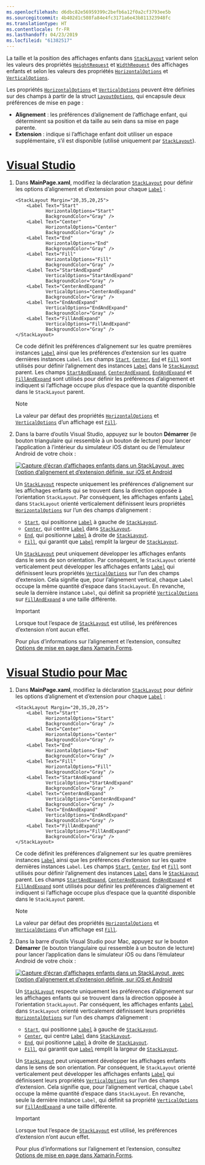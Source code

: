 ```yaml
---
ms.openlocfilehash: d6dbc82e56959399c2befb6a12f0a2cf3793ee5b
ms.sourcegitcommit: 4b402d1c508fa84e4fc3171a6e43b811323948fc
ms.translationtype: HT
ms.contentlocale: fr-FR
ms.lasthandoff: 04/23/2019
ms.locfileid: "61382517"
---
```

La taille et la position des affichages enfants dans [`StackLayout`](xref:Xamarin.Forms.StackLayout) varient selon les valeurs des propriétés [`HeightRequest`](xref:Xamarin.Forms.VisualElement.HeightRequest) et [`WidthRequest`](xref:Xamarin.Forms.VisualElement.WidthRequest) des affichages enfants et selon les valeurs des propriétés [`HorizontalOptions`](xref:Xamarin.Forms.View.HorizontalOptions) et [`VerticalOptions`](xref:Xamarin.Forms.View.VerticalOptions).

Les propriétés [`HorizontalOptions`](xref:Xamarin.Forms.View.HorizontalOptions) et [`VerticalOptions`](xref:Xamarin.Forms.View.VerticalOptions) peuvent être définies sur des champs à partir de la struct [`LayoutOptions`](xref:Xamarin.Forms.LayoutOptions), qui encapsule deux préférences de mise en page :

- **Alignement** : les préférences d’alignement de l’affichage enfant, qui déterminent sa position et da taille au sein dans sa mise en page parente.
- **Extension** : indique si l’affichage enfant doit utiliser un espace supplémentaire, s’il est disponible (utilisé uniquement par [`StackLayout`](xref:Xamarin.Forms.StackLayout)).

# <a name="visual-studiotabvswin"></a>[Visual Studio](#tab/vswin)

1. Dans **MainPage.xaml**, modifiez la déclaration [`StackLayout`](xref:Xamarin.Forms.StackLayout) pour définir les options d’alignement et d’extension pour chaque [`Label`](xref:Xamarin.Forms.Label) :

    ```xaml
    <StackLayout Margin="20,35,20,25">
        <Label Text="Start"
               HorizontalOptions="Start"
               BackgroundColor="Gray" />
        <Label Text="Center"
               HorizontalOptions="Center"
               BackgroundColor="Gray" />
        <Label Text="End"
               HorizontalOptions="End"
               BackgroundColor="Gray" />
        <Label Text="Fill"
               HorizontalOptions="Fill"
               BackgroundColor="Gray" />
        <Label Text="StartAndExpand"
               VerticalOptions="StartAndExpand"
               BackgroundColor="Gray" />
        <Label Text="CenterAndExpand"
               VerticalOptions="CenterAndExpand"
               BackgroundColor="Gray" />
        <Label Text="EndAndExpand"
               VerticalOptions="EndAndExpand"
               BackgroundColor="Gray" />
        <Label Text="FillAndExpand"
               VerticalOptions="FillAndExpand"
               BackgroundColor="Gray" />
    </StackLayout>
    ```

    Ce code définit les préférences d’alignement sur les quatre premières instances [`Label`](xref:Xamarin.Forms.Label) ainsi que les préférences d’extension sur les quatre dernières instances `Label`. Les champs [`Start`](xref:Xamarin.Forms.LayoutOptions.Start), [`Center`](xref:Xamarin.Forms.LayoutOptions.Center), [`End`](xref:Xamarin.Forms.LayoutOptions.End) et [`Fill`](xref:Xamarin.Forms.LayoutOptions.Fill) sont utilisés pour définir l’alignement des instances [`Label`](xref:Xamarin.Forms.Label) dans le [`StackLayout`](xref:Xamarin.Forms.StackLayout) parent. Les champs [`StartAndExpand`](xref:Xamarin.Forms.LayoutOptions.StartAndExpand), [`CenterAndExpand`](xref:Xamarin.Forms.LayoutOptions.CenterAndExpand), [`EndAndExpand`](xref:Xamarin.Forms.LayoutOptions.EndAndExpand) et [`FillAndExpand`](xref:Xamarin.Forms.LayoutOptions.FillAndExpand) sont utilisés pour définir les préférences d’alignement et indiquent si l’affichage occupe plus d’espace que la quantité disponible dans le `StackLayout` parent.

    > [!NOTE]
    > La valeur par défaut des propriétés [`HorizontalOptions`](xref:Xamarin.Forms.View.HorizontalOptions) et [`VerticalOptions`](xref:Xamarin.Forms.View.VerticalOptions) d’un affichage est [`Fill`](xref:Xamarin.Forms.LayoutOptions.Fill).

1. Dans la barre d’outils Visual Studio, appuyez sur le bouton **Démarrer** (le bouton triangulaire qui ressemble à un bouton de lecture) pour lancer l’application à l’intérieur du simulateur iOS distant ou de l’émulateur Android de votre choix :

    [![Capture d’écran d’affichages enfants dans un StackLayout, avec l’option d’alignement et d’extension définie, sur iOS et Android](../images/alignment-expansion.png "StackLayout contenant des instances Label, avec option d’alignement et d’extension définie")](../images/alignment-expansion-large.png#lightbox "StackLayout contenant des instances Label, avec option d’alignement et d’extension définie")

    Un [`StackLayout`](xref:Xamarin.Forms.StackLayout) respecte uniquement les préférences d’alignement sur les affichages enfants qui se trouvent dans la direction opposée à l’orientation `StackLayout`. Par conséquent, les affichages enfants [`Label`](xref:Xamarin.Forms.Label) dans `StackLayout` orienté verticalement définissent leurs propriétés [`HorizontalOptions`](xref:Xamarin.Forms.View.HorizontalOptions) sur l’un des champs d’alignement :

    - [`Start`](xref:Xamarin.Forms.LayoutOptions.Start), qui positionne [`Label`](xref:Xamarin.Forms.Label) à gauche de [`StackLayout`](xref:Xamarin.Forms.StackLayout).
    - [`Center`](xref:Xamarin.Forms.LayoutOptions.Center), qui centre [`Label`](xref:Xamarin.Forms.Label) dans [`StackLayout`](xref:Xamarin.Forms.StackLayout).
    - [`End`](xref:Xamarin.Forms.LayoutOptions.End), qui positionne [`Label`](xref:Xamarin.Forms.Label) à droite de [`StackLayout`](xref:Xamarin.Forms.StackLayout).
    - [`Fill`](xref:Xamarin.Forms.LayoutOptions.Fill), qui garantit que [`Label`](xref:Xamarin.Forms.Label) remplit la largeur de [`StackLayout`](xref:Xamarin.Forms.StackLayout).

    Un [`StackLayout`](xref:Xamarin.Forms.StackLayout) peut uniquement développer les affichages enfants dans le sens de son orientation. Par conséquent, le `StackLayout` orienté verticalement peut développer les affichages enfants [`Label`](xref:Xamarin.Forms.Label) qui définissent leurs propriétés [`VerticalOptions`](xref:Xamarin.Forms.View.VerticalOptions) sur l’un des champs d’extension. Cela signifie que, pour l’alignement vertical, chaque `Label` occupe la même quantité d’espace dans `StackLayout`. En revanche, seule la dernière instance `Label`, qui définit sa propriété [`VerticalOptions`](xref:Xamarin.Forms.View.VerticalOptions) sur [`FillAndExpand`](xref:Xamarin.Forms.LayoutOptions.FillAndExpand) a une taille différente.

    > [!IMPORTANT]
    > Lorsque tout l’espace de [`StackLayout`](xref:Xamarin.Forms.StackLayout) est utilisé, les préférences d’extension n’ont aucun effet.

    Pour plus d’informations sur l’alignement et l’extension, consultez [Options de mise en page dans Xamarin.Forms](~/xamarin-forms/user-interface/layouts/layout-options.md).

# <a name="visual-studio-for-mactabvsmac"></a>[Visual Studio pour Mac](#tab/vsmac)

1. Dans **MainPage.xaml**, modifiez la déclaration [`StackLayout`](xref:Xamarin.Forms.StackLayout) pour définir les options d’alignement et d’extension pour chaque [`Label`](xref:Xamarin.Forms.Label) :

    ```xaml
    <StackLayout Margin="20,35,20,25">
        <Label Text="Start"
               HorizontalOptions="Start"
               BackgroundColor="Gray" />
        <Label Text="Center"
               HorizontalOptions="Center"
               BackgroundColor="Gray" />
        <Label Text="End"
               HorizontalOptions="End"
               BackgroundColor="Gray" />
        <Label Text="Fill"
               HorizontalOptions="Fill"
               BackgroundColor="Gray" />
        <Label Text="StartAndExpand"
               VerticalOptions="StartAndExpand"
               BackgroundColor="Gray" />
        <Label Text="CenterAndExpand"
               VerticalOptions="CenterAndExpand"
               BackgroundColor="Gray" />
        <Label Text="EndAndExpand"
               VerticalOptions="EndAndExpand"
               BackgroundColor="Gray" />
        <Label Text="FillAndExpand"
               VerticalOptions="FillAndExpand"
               BackgroundColor="Gray" />
    </StackLayout>
    ```

    Ce code définit les préférences d’alignement sur les quatre premières instances [`Label`](xref:Xamarin.Forms.Label) ainsi que les préférences d’extension sur les quatre dernières instances `Label`. Les champs [`Start`](xref:Xamarin.Forms.LayoutOptions.Start), [`Center`](xref:Xamarin.Forms.LayoutOptions.Center), [`End`](xref:Xamarin.Forms.LayoutOptions.End) et [`Fill`](xref:Xamarin.Forms.LayoutOptions.Fill) sont utilisés pour définir l’alignement des instances [`Label`](xref:Xamarin.Forms.Label) dans le [`StackLayout`](xref:Xamarin.Forms.StackLayout) parent. Les champs [`StartAndExpand`](xref:Xamarin.Forms.LayoutOptions.StartAndExpand), [`CenterAndExpand`](xref:Xamarin.Forms.LayoutOptions.CenterAndExpand), [`EndAndExpand`](xref:Xamarin.Forms.LayoutOptions.EndAndExpand) et [`FillAndExpand`](xref:Xamarin.Forms.LayoutOptions.FillAndExpand) sont utilisés pour définir les préférences d’alignement et indiquent si l’affichage occupe plus d’espace que la quantité disponible dans le `StackLayout` parent.

    > [!NOTE]
    > La valeur par défaut des propriétés [`HorizontalOptions`](xref:Xamarin.Forms.View.HorizontalOptions) et [`VerticalOptions`](xref:Xamarin.Forms.View.VerticalOptions) d’un affichage est [`Fill`](xref:Xamarin.Forms.LayoutOptions.Fill).

1. Dans la barre d’outils Visual Studio pour Mac, appuyez sur le bouton **Démarrer** (le bouton triangulaire qui ressemble à un bouton de lecture) pour lancer l’application dans le simulateur iOS ou dans l’émulateur Android de votre choix :

    [![Capture d’écran d’affichages enfants dans un StackLayout, avec l’option d’alignement et d’extension définie, sur iOS et Android](../images/alignment-expansion.png "StackLayout contenant des instances Label, avec option d’alignement et d’extension définie")](../images/alignment-expansion-large.png#lightbox "StackLayout contenant des instances Label, avec option d’alignement et d’extension définie")

    Un [`StackLayout`](xref:Xamarin.Forms.StackLayout) respecte uniquement les préférences d’alignement sur les affichages enfants qui se trouvent dans la direction opposée à l’orientation `StackLayout`. Par conséquent, les affichages enfants [`Label`](xref:Xamarin.Forms.Label) dans `StackLayout` orienté verticalement définissent leurs propriétés [`HorizontalOptions`](xref:Xamarin.Forms.View.HorizontalOptions) sur l’un des champs d’alignement :

    - [`Start`](xref:Xamarin.Forms.LayoutOptions.Start), qui positionne [`Label`](xref:Xamarin.Forms.Label) à gauche de [`StackLayout`](xref:Xamarin.Forms.StackLayout).
    - [`Center`](xref:Xamarin.Forms.LayoutOptions.Center), qui centre [`Label`](xref:Xamarin.Forms.Label) dans [`StackLayout`](xref:Xamarin.Forms.StackLayout).
    - [`End`](xref:Xamarin.Forms.LayoutOptions.End), qui positionne [`Label`](xref:Xamarin.Forms.Label) à droite de [`StackLayout`](xref:Xamarin.Forms.StackLayout).
    - [`Fill`](xref:Xamarin.Forms.LayoutOptions.Fill), qui garantit que [`Label`](xref:Xamarin.Forms.Label) remplit la largeur de [`StackLayout`](xref:Xamarin.Forms.StackLayout).

    Un [`StackLayout`](xref:Xamarin.Forms.StackLayout) peut uniquement développer les affichages enfants dans le sens de son orientation. Par conséquent, le `StackLayout` orienté verticalement peut développer les affichages enfants [`Label`](xref:Xamarin.Forms.Label) qui définissent leurs propriétés [`VerticalOptions`](xref:Xamarin.Forms.View.VerticalOptions) sur l’un des champs d’extension. Cela signifie que, pour l’alignement vertical, chaque `Label` occupe la même quantité d’espace dans `StackLayout`. En revanche, seule la dernière instance `Label`, qui définit sa propriété [`VerticalOptions`](xref:Xamarin.Forms.View.VerticalOptions) sur [`FillAndExpand`](xref:Xamarin.Forms.LayoutOptions.FillAndExpand) a une taille différente.

    > [!IMPORTANT]
    > Lorsque tout l’espace de [`StackLayout`](xref:Xamarin.Forms.StackLayout) est utilisé, les préférences d’extension n’ont aucun effet.

    Pour plus d’informations sur l’alignement et l’extension, consultez [Options de mise en page dans Xamarin.Forms](~/xamarin-forms/user-interface/layouts/layout-options.md).
